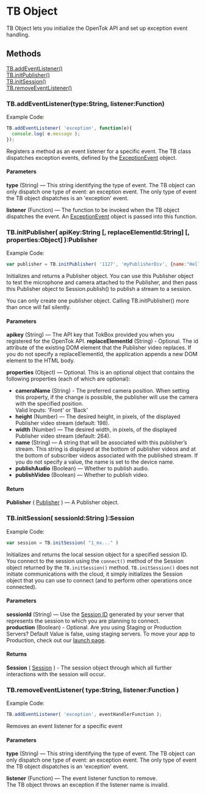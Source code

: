 # TB Object

TB Object lets you initialize the OpenTok API and set up exception event handling.

## Methods

[TB.addEventListener()](#addEventListener)  
[TB.initPublisher()](#initPublisher)  
[TB.initSession()](#initSession)  
[TB.removeEventListener()](#removeEventListener)  



<a name="addEventListener"></a>
### TB.addEventListener(type:String, listener:Function)

Example Code:  
```javascript
TB.addEventListener( 'exception', function(e){
  console.log( e.message );
});
```

Registers a method as an event listener for a specific event. The TB class dispatches exception events, defined by the
[ExceptionEvent](exceptionEvent.md) object.

#### Parameters

**type** (String) — This string identifying the type of event. The TB object can only dispatch one type of event: an exception event. The only type of event the TB object dispatches is an 'exception' event.

**listener** (Function) — The function to be invoked when the TB object dispatches the event. An [ExceptionEvent](exceptionEvent.md) object is passed into this function.


<a name="initPublisher"></a>
### TB.initPublisher( apiKey:String [, replaceElementId:String] [, properties:Object] ):Publisher

Example Code:  
```javascript
var publisher = TB.initPublisher( '1127', 'myPublisherDiv', {name:"HelloWorld"} );
```

Initializes and returns a Publisher object. You can use this Publisher object to test the microphone and camera attached to the Publisher, and then pass this Publisher object to Session.publish() to publish a stream to a session.

You can only create one publisher object. Calling TB.initPublisher() more than once will fail silently.

#### Parameters

**apikey** (String) — The API key that TokBox provided you when you registered for the OpenTok API.
**replaceElementId** (String) - Optional. The id attribute of the existing DOM element that the Publisher video replaces. If you do not specify a replaceElementId, the application appends a new DOM element to the HTML body. 

**properties** (Object) — Optional. This is an optional object that contains the following properties (each of which are optional):

* **cameraName** (String) - The preferred camera position. When setting this property, if the change is possible, the publisher will use the camera with the specified position.  
Valid Inputs: 'Front' or 'Back'
* **height** (Number) — The desired height, in pixels, of the displayed Publisher video stream (default: 198). 
* **width** (Number) — The desired width, in pixels, of the displayed Publisher video stream (default: 264). 
* **name** (String) — A string that will be associated with this publisher’s stream. This string is displayed at the bottom of publisher videos and at the bottom of subscriber videos associated with the published stream. If you do not specify a value, the name is set to the device name.
* **publishAudio** (Boolean) — Whether to publish audio.
* **publishVideo** (Boolean) — Whether to publish video.


#### Return

**Publisher** ( [Publisher](publisher.md) ) — A Publisher object.


<a name="initSession"></a>
### TB.initSession( sessionId:String ):Session

Example Code:  
```javascript
var session = TB.initSession( "1_mx..." )
```

Initializes and returns the local session object for a specified session ID.  
You connect to the session using the `connect()` method of the Session object returned by the `TB.initSession()` method. `TB.initSession()` does not initiate communications with the cloud, it simply initializes the Session object that you can use to connect (and to perform other operations once connected).

#### Parameters

**sessionId** (String) — Use the [Session ID](http://www.tokbox.com/opentok/api/tools/js/documentation/overview/session_creation.html) generated by your server that represents the session to which you are planning to connect.  
**production** (Boolean) - Optional. Are you using Staging or Production Servers? Default Value is false, using staging servers. To move your app to Production, check out our [launch page](http://www.tokbox.com/opentok/api/tools/js/launch).  

#### Returns

**Session** ( [Session](session.md) ) - The session object through which all further interactions with the session will occur.


<a name="removeEventListener"></a>
### TB.removeEventListener( type:String, listener:Function )  

Example Code:  
```javascript
TB.addEventListener( 'exception', eventHandlerFunction );
```

Removes an event listener for a specific event  

#### Parameters

**type** (String) — This string identifying the type of event. The TB object can only dispatch one type of event: an exception event. The only type of event the TB object dispatches is an 'exception' event.

**listener** (Function) — The event listener function to remove.  
The TB object throws an exception if the listener name is invalid.  


